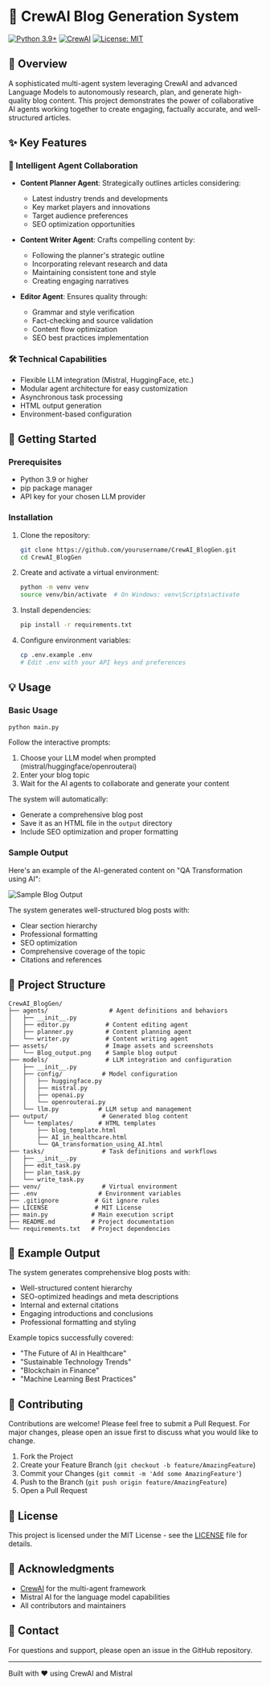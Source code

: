 # 🤖 CrewAI Blog Generation System

[![Python 3.9+](https://img.shields.io/badge/python-3.9+-blue.svg)](https://www.python.org/downloads/)
[![CrewAI](https://img.shields.io/badge/CrewAI-Powered-orange)](https://github.com/joaomdmoura/crewAI)
[![License: MIT](https://img.shields.io/badge/License-MIT-yellow.svg)](https://opensource.org/licenses/MIT)

## 🌟 Overview

A sophisticated multi-agent system leveraging CrewAI and advanced Language Models to autonomously research, plan, and generate high-quality blog content. This project demonstrates the power of collaborative AI agents working together to create engaging, factually accurate, and well-structured articles.

## ✨ Key Features

### 🎯 Intelligent Agent Collaboration
- **Content Planner Agent**: Strategically outlines articles considering:
  - Latest industry trends and developments
  - Key market players and innovations
  - Target audience preferences
  - SEO optimization opportunities

- **Content Writer Agent**: Crafts compelling content by:
  - Following the planner's strategic outline
  - Incorporating relevant research and data
  - Maintaining consistent tone and style
  - Creating engaging narratives

- **Editor Agent**: Ensures quality through:
  - Grammar and style verification
  - Fact-checking and source validation
  - Content flow optimization
  - SEO best practices implementation

### 🛠️ Technical Capabilities
- Flexible LLM integration (Mistral, HuggingFace, etc.)
- Modular agent architecture for easy customization
- Asynchronous task processing
- HTML output generation
- Environment-based configuration

## 🚀 Getting Started

### Prerequisites
- Python 3.9 or higher
- pip package manager
- API key for your chosen LLM provider

### Installation

1. Clone the repository:
   ```bash
   git clone https://github.com/yourusername/CrewAI_BlogGen.git
   cd CrewAI_BlogGen
   ```

2. Create and activate a virtual environment:
   ```bash
   python -m venv venv
   source venv/bin/activate  # On Windows: venv\Scripts\activate
   ```

3. Install dependencies:
   ```bash
   pip install -r requirements.txt
   ```

4. Configure environment variables:
   ```bash
   cp .env.example .env
   # Edit .env with your API keys and preferences
   ```

## 💡 Usage

### Basic Usage
```bash
python main.py
```

Follow the interactive prompts:
1. Choose your LLM model when prompted (mistral/huggingface/openrouterai)
2. Enter your blog topic
3. Wait for the AI agents to collaborate and generate your content

The system will automatically:
- Generate a comprehensive blog post
- Save it as an HTML file in the `output` directory
- Include SEO optimization and proper formatting

### Sample Output

Here's an example of the AI-generated content on "QA Transformation using AI":

![Sample Blog Output](assets/qa_transformation.png)

The system generates well-structured blog posts with:
- Clear section hierarchy
- Professional formatting
- SEO optimization
- Comprehensive coverage of the topic
- Citations and references

## 📁 Project Structure

```
CrewAI_BlogGen/
├── agents/                 # Agent definitions and behaviors
│   ├── __init__.py
│   ├── editor.py          # Content editing agent
│   ├── planner.py         # Content planning agent
│   └── writer.py          # Content writing agent
├── assets/                # Image assets and screenshots
│   └── Blog_output.png    # Sample blog output
├── models/                # LLM integration and configuration
│   ├── __init__.py
│   ├── config/           # Model configuration
│   │   ├── huggingface.py
│   │   ├── mistral.py
│   │   ├── openai.py
│   │   └── openrouterai.py
│   └── llm.py           # LLM setup and management
├── output/               # Generated blog content
│   └── templates/       # HTML templates
│       ├── blog_template.html
│       ├── AI_in_healthcare.html
│       └── QA_transformation_using_AI.html
├── tasks/                # Task definitions and workflows
│   ├── __init__.py
│   ├── edit_task.py
│   ├── plan_task.py
│   └── write_task.py
├── venv/                 # Virtual environment
├── .env                 # Environment variables
├── .gitignore          # Git ignore rules
├── LICENSE             # MIT License
├── main.py            # Main execution script
├── README.md          # Project documentation
└── requirements.txt   # Project dependencies
```

## 🎯 Example Output

The system generates comprehensive blog posts with:
- Well-structured content hierarchy
- SEO-optimized headings and meta descriptions
- Internal and external citations
- Engaging introductions and conclusions
- Professional formatting and styling

Example topics successfully covered:
- "The Future of AI in Healthcare"
- "Sustainable Technology Trends"
- "Blockchain in Finance"
- "Machine Learning Best Practices"

## 🤝 Contributing

Contributions are welcome! Please feel free to submit a Pull Request. For major changes, please open an issue first to discuss what you would like to change.

1. Fork the Project
2. Create your Feature Branch (`git checkout -b feature/AmazingFeature`)
3. Commit your Changes (`git commit -m 'Add some AmazingFeature'`)
4. Push to the Branch (`git push origin feature/AmazingFeature`)
5. Open a Pull Request

## 📝 License

This project is licensed under the MIT License - see the [LICENSE](LICENSE) file for details.

## 🙏 Acknowledgments

- [CrewAI](https://github.com/joaomdmoura/crewAI) for the multi-agent framework
- Mistral AI for the language model capabilities
- All contributors and maintainers

## 📧 Contact

For questions and support, please open an issue in the GitHub repository.

---
Built with ❤️ using CrewAI and Mistral